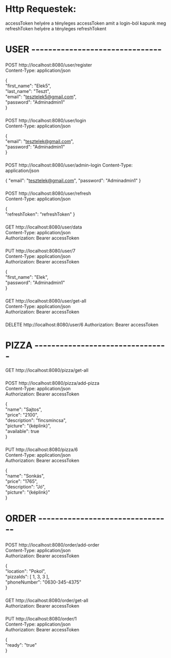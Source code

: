 # Http Requestek:

accessToken helyére a tényleges accessToken amit a login-ból kapunk meg  
refreshToken helyére a tényleges refreshTokent

# USER -------------------------------
###
POST http://localhost:8080/user/register  
Content-Type: application/json  
  
{  
"first_name": "Elek5",   
"last_name": "Teszt",  
"email": "tesztelek5@gmail.com",  
"password": "Adminadmin1"  
}

###
POST http://localhost:8080/user/login  
Content-Type: application/json

{  
"email": "tesztelek@gmail.com",  
"password": "Adminadmin1"  
}

###
POST http://localhost:8080/user/admin-login
Content-Type: application/json

{
  "email": "tesztelek@gmail.com",
  "password": "Adminadmin1"
}

###
POST http://localhost:8080/user/refresh  
Content-Type: application/json   

{  
"refreshToken": "refreshToken"
}

###
GET http://localhost:8080/user/data  
Content-Type: application/json  
Authorization: Bearer accessToken

###
PUT http://localhost:8080/user/7  
Content-Type: application/json  
Authorization: Bearer accessToken

{  
"first_name": "Elek",  
"password": "Adminadmin1"  
}

###
GET http://localhost:8080/user/get-all  
Content-Type: application/json  
Authorization: Bearer accessToken

###
DELETE http://localhost:8080/user/6
Authorization: Bearer accessToken

###
# PIZZA --------------------------------

GET http://localhost:8080/pizza/get-all

###
POST http://localhost:8080/pizza/add-pizza   
Content-Type: application/json  
Authorization: Bearer accessToken

{  
"name": "Sajtos",  
"price": "2100",  
"description": "fincsmincsa",  
"picture": "{képlink}",  
"available": true  
}

###
PUT http://localhost:8080/pizza/6  
Content-Type: application/json  
Authorization: Bearer accessToken

{  
"name": "Sonkás",  
"price": "1765",  
"description": "Jó",  
"picture": "{képlink}"  
}

###
# ORDER --------------------------------

###
POST http://localhost:8080/order/add-order  
Content-Type: application/json  
Authorization: Bearer accessToken

{  
"location": "Pokol",  
"pizzaIds": [ 1, 3, 3 ],  
"phoneNumber": "0630-345-4375"  
}

###
GET http://localhost:8080/order/get-all  
Authorization: Bearer accessToken

###
PUT http://localhost:8080/order/1  
Content-Type: application/json  
Authorization: Bearer accessToken

{  
"ready": "true"  
}
